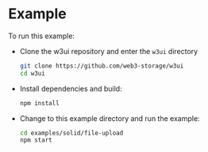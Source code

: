 # Example

To run this example:

- Clone the w3ui repository and enter the `w3ui` directory

  ```sh
  git clone https://github.com/web3-storage/w3ui
  cd w3ui
  ```

- Install dependencies and build:

  ```sh
  npm install
  ```

- Change to this example directory and run the example:

  ```sh
  cd examples/solid/file-upload
  npm start
  ```
